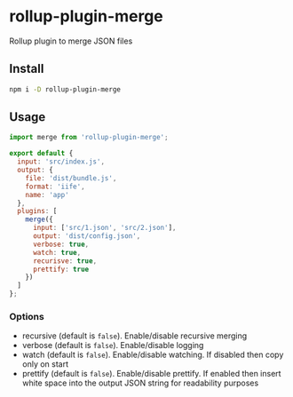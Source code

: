 # rollup-plugin-merge

Rollup plugin to merge JSON files

## Install

```sh
npm i -D rollup-plugin-merge
```

## Usage

```js
import merge from 'rollup-plugin-merge';

export default {
  input: 'src/index.js',
  output: {
    file: 'dist/bundle.js',
    format: 'iife',
    name: 'app'
  },
  plugins: [
    merge({
      input: ['src/1.json', 'src/2.json'],
      output: 'dist/config.json',
      verbose: true,
      watch: true,
      recurisve: true,
      prettify: true
    })
  ]
};
```

### Options
  - recursive (default is `false`). Enable/disable recursive merging
  - verbose (default is `false`). Enable/disable logging
  - watch (default is `false`). Enable/disable watching. If disabled then copy only on start
  - prettify (default is `false`). Enable/disable prettify. If enabled then insert white space into the output JSON string for readability purposes
